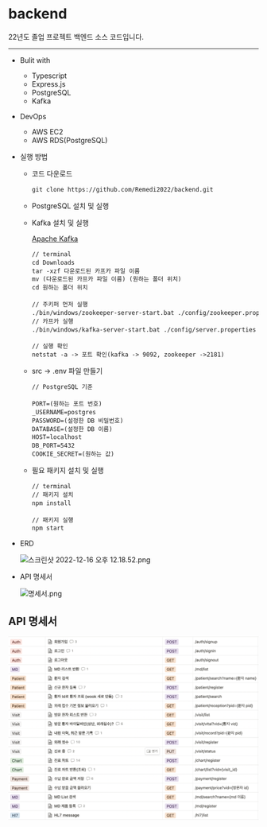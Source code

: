 # backend

22년도 졸업 프로젝트 백엔드 소스 코드입니다.

---

- Bulit with
    - Typescript
    - Express.js
    - PostgreSQL
    - Kafka
- DevOps
    - AWS EC2
    - AWS RDS(PostgreSQL)
- 실행 방법
    - 코드 다운로드
        
        ```markdown
        git clone https://github.com/Remedi2022/backend.git
        ```
        
    - PostgreSQL 설치 및 실행
    - Kafka 설치 및 실행
        
        [Apache Kafka](https://kafka.apache.org/downloads)
        
        ```markdown
        // terminal
        cd Downloads
        tar -xzf 다운로드된 카프카 파일 이름
        mv (다운로드된 카프카 파일 이름) (원하는 폴더 위치)
        cd 원하는 폴더 위치
        
        // 주키퍼 먼저 실행
        ./bin/windows/zookeeper-server-start.bat ./config/zookeeper.properties
        // 카프카 실행
        ./bin/windows/kafka-server-start.bat ./config/server.properties
        
        // 실행 확인
        netstat -a -> 포트 확인(kafka -> 9092, zookeeper ->2181)
        ```
        
    - src → .env 파일 만들기
        
        ```markdown
        // PostgreSQL 기준
        
        PORT=(원하는 포트 번호)
        _USERNAME=postgres
        PASSWORD=(설정한 DB 비밀번호)
        DATABASE=(설정한 DB 이름)
        HOST=localhost
        DB_PORT=5432
        COOKIE_SECRET=(원하는 값)
        ```
        
    - 필요 패키지 설치 및 실행
        
        ```markdown
        // terminal
        // 패키지 설치
        npm install
        
        // 패키지 실행
        npm start
        ```
        

- ERD
    
    ![스크린샷 2022-12-16 오후 12.18.52.png](https://s3-us-west-2.amazonaws.com/secure.notion-static.com/9dabf8b9-c2c3-4fcb-a4c8-7d216f7a103f/%E1%84%89%E1%85%B3%E1%84%8F%E1%85%B3%E1%84%85%E1%85%B5%E1%86%AB%E1%84%89%E1%85%A3%E1%86%BA_2022-12-16_%E1%84%8B%E1%85%A9%E1%84%92%E1%85%AE_12.18.52.png)
    
- API 명세서
    
    ![명세서.png](https://s3-us-west-2.amazonaws.com/secure.notion-static.com/4ad35380-a105-40d2-8e22-fcbed064fe85/%EB%AA%85%EC%84%B8%EC%84%9C.png)

## API 명세서

![API 명세서](./artifacts/docs_management/img/%EB%AA%85%EC%84%B8%EC%84%9C.png)
